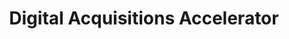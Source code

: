 ---
# This topic lives at
# https://digital.gov/topics/digital-acquisitions-accelerator

# Topic Title
title: "Digital Acquisitions Accelerator"

# description — keep it short and clear
# summary: ""

# Weight
weight: 1

# For more information on managing topics,
# see https://github.com/GSA/digitalgov.gov/wiki/topics
---
